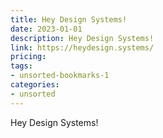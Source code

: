 ```yaml
---
title: Hey Design Systems!
date: 2023-01-01
description: Hey Design Systems!
link: https://heydesign.systems/
pricing: 
tags: 
- unsorted-bookmarks-1 
categories: 
- unsorted 
---
```


Hey Design Systems!